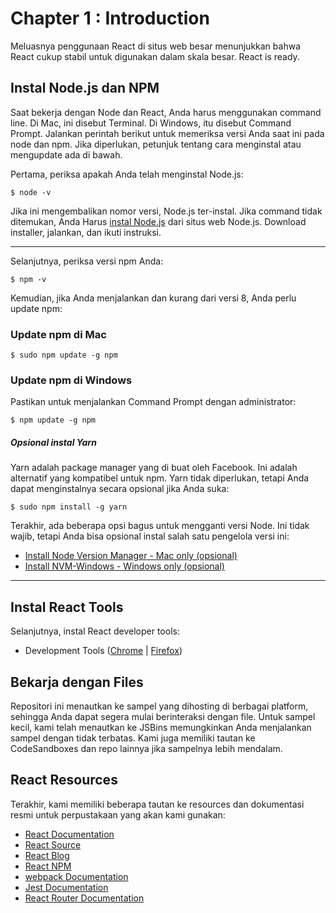 # Chapter 1 : Introduction

Meluasnya penggunaan React di situs web besar menunjukkan bahwa React cukup stabil untuk digunakan dalam skala besar. React is ready.

## Instal Node.js dan NPM

Saat bekerja dengan Node dan React, Anda harus menggunakan command line. Di Mac, ini disebut Terminal. Di Windows,
itu disebut Command Prompt. Jalankan perintah berikut untuk memeriksa versi Anda saat ini pada node dan npm. Jika diperlukan,
petunjuk tentang cara menginstal atau mengupdate ada di bawah.

Pertama, periksa apakah Anda telah menginstal Node.js:

```
$ node -v
```

Jika ini mengembalikan nomor versi, Node.js ter-instal. Jika command tidak ditemukan, Anda Harus [instal Node.js](https://nodejs.org/en/) dari situs web Node.js. Download installer, jalankan, dan ikuti instruksi.

---

Selanjutnya, periksa versi npm Anda:

```
$ npm -v
```

Kemudian, jika Anda menjalankan dan kurang dari versi 8, Anda perlu update npm:

### Update npm di Mac

```
$ sudo npm update -g npm
```

### Update npm di Windows

Pastikan untuk menjalankan Command Prompt dengan administrator:

```
$ npm update -g npm
```

##### Opsional instal Yarn

Yarn adalah package manager yang di buat oleh Facebook. Ini adalah alternatif yang kompatibel untuk npm. Yarn tidak diperlukan,
tetapi Anda dapat menginstalnya secara opsional jika Anda suka:

```
$ sudo npm install -g yarn
```

Terakhir, ada beberapa opsi bagus untuk mengganti versi Node. Ini tidak wajib, tetapi Anda bisa
opsional instal salah satu pengelola versi ini:

- [Install Node Version Manager - Mac only (opsional)](https://github.com/creationix/nvm)
- [Install NVM-Windows - Windows only (opsional)](https://github.com/coreybutler/nvm-windows)

---

## Instal React Tools

Selanjutnya, instal React developer tools:

- Development Tools ([Chrome](https://chrome.google.com/webstore/detail/react-developer-tools/fmkadmapgofadopljbjfkapdkoienihi?hl=en) |
  [Firefox](https://addons.mozilla.org/en-US/firefox/addon/react-devtools/))

## Bekarja dengan Files

Repositori ini menautkan ke sampel yang dihosting di berbagai platform, sehingga Anda dapat segera mulai berinteraksi dengan file. Untuk sampel kecil, kami telah menautkan ke JSBins memungkinkan Anda menjalankan sampel dengan tidak terbatas. Kami juga memiliki tautan ke CodeSandboxes dan repo lainnya jika sampelnya lebih mendalam.

## React Resources

Terakhir, kami memiliki beberapa tautan ke resources dan dokumentasi resmi untuk perpustakaan yang akan kami gunakan:

- [React Documentation](https://facebook.github.io/react/index.html)
- [React Source](https://github.com/facebook/react)
- [React Blog](https://facebook.github.io/react/blog/)
- [React NPM](https://www.npmjs.com/package/react)
- [webpack Documentation](https://webpack.js.org/)
- [Jest Documentation](https://facebook.github.io/jest/)
- [React Router Documentation](https://reacttraining.com/react-router/)
